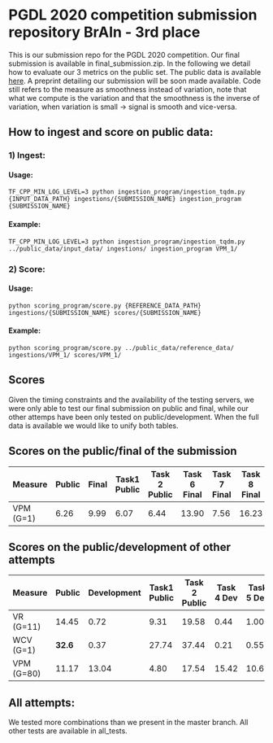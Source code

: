 # PGDL 2020 competition submission repository BrAIn - 3rd place

This is our submission repo for the PGDL 2020 competition. Our final submission is available in final_submission.zip. In the following we detail how to evaluate our 3 metrics on the public set. The public data is available [here](https://competitions.codalab.org/my/datasets/download/65b7f00a-4705-48cd-8bac-fc36021b0d69). A preprint detailing our submission will be soon made available. Code still refers to the measure as smoothness instead of variation, note that what we compute is the variation and that the smoothness is the inverse of variation, when variation is small -> signal is smooth and vice-versa.

## How to ingest and score on public data:

### 1) Ingest:

#### Usage:

```
TF_CPP_MIN_LOG_LEVEL=3 python ingestion_program/ingestion_tqdm.py {INPUT_DATA_PATH} ingestions/{SUBMISSION_NAME} ingestion_program {SUBMISSION_NAME}
```
#### Example:

```
TF_CPP_MIN_LOG_LEVEL=3 python ingestion_program/ingestion_tqdm.py ../public_data/input_data/ ingestions/ ingestion_program VPM_1/
```

### 2) Score:

#### Usage:

```
python scoring_program/score.py {REFERENCE_DATA_PATH} ingestions/{SUBMISSION_NAME} scores/{SUBMISSION_NAME}
```
#### Example:

```
python scoring_program/score.py ../public_data/reference_data/ ingestions/VPM_1/ scores/VPM_1/
```

## Scores

Given the timing constraints and the availability of the testing servers, we were only able to test our final submission on public and final, while our other attemps have been only tested on public/development. When the full data is available we would like to unify both tables. 

## Scores on the public/final of the submission 

| Measure                        | Public | Final | Task1 Public | Task 2 Public | Task 6 Final | Task 7 Final | Task 8 Final | Task 9 Final |
|--------------------------------|--------|-------|--------------|---------------|--------------|--------------|--------------|--------------|
| VPM (G=1) | 6.26   | 9.99  | 6.07         | 6.44          | 13.90        | 7.56         | 16.23        | 2.28         |

## Scores on the public/development of other attempts

| Measure                         | Public   | Development | Task1 Public | Task 2 Public | Task 4 Dev | Task 5 Dev |
|---------------------------------|----------|-------------|--------------|---------------|------------|------------|
| VR (G=11)          | 14.45    | 0.72        | 9.31         | 19.58         | 0.44       | 1.00       |
| WCV (G=1)     | **32.6** | 0.37        | 27.74        | 37.44         | 0.21       | 0.55       |
| VPM (G=80) | 11.17    | 13.04       | 4.80         | 17.54         | 15.42      | 10.66      |

## All attempts:

We tested more combinations than we present in the master branch. All other tests are available in all_tests.
